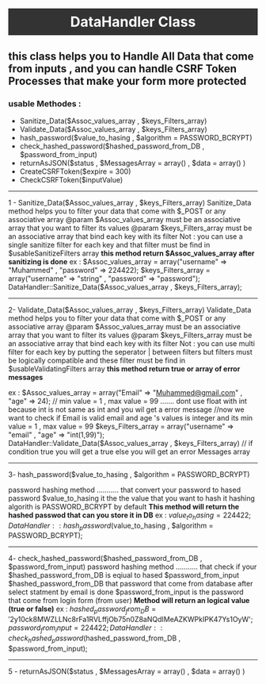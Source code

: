 <h1 style="text-align:center;padding:10px;background-color:#333;Color:#fff">DataHandler Class</h1>
<h2>this class helps you to Handle All Data that come from inputs , and you can handle CSRF Token Processes that make your form more protected</h2>

<h3>usable Methodes :</h3>

- Sanitize_Data($Assoc_values_array , $keys_Filters_array)
-  Validate_Data($Assoc_values_array , $keys_Filters_array)
-  hash_password($value_to_hasing , $algorithm = PASSWORD_BCRYPT)
-  check_hashed_password($hashed_password_from_DB , $password_from_input)
-  returnAsJSON($status , $MessagesArray = array() , $data = array() )
-  CreateCSRFToken($expire = 300)
-  CheckCSRFToken($inputValue)

<hr>
1 - Sanitize_Data($Assoc_values_array , $keys_Filters_array)
Sanitize_Data method helps you to filter your data that come with $_POST or any associative array
@param $Assoc_values_array must be an associative array that you want to filter its values
@param $keys_Filters_array must be an associative array that bind each key with its filter
Not : you can use a single sanitize filter for each key and that filter must be find in $usableSanitizeFilters array
<b>this method return $Assoc_values_array after sanitizing is done</b>
ex :
$Assoc_values_array = array("username" => "Muhammed" , "password" => 224422);
$keys_Filters_array = array("username" => "string" , "password" => "password");
DataHandler::Sanitize_Data($Assoc_values_array , $keys_Filters_array);

<hr>

2- Validate_Data($Assoc_values_array , $keys_Filters_array)
Validate_Data method helps you to filter your data that come with $_POST or any associative array
@param $Assoc_values_array must be an associative array that you want to filter its values
@param $keys_Filters_array must be an associative array that bind each key with its filter
Not : you can use multi filter for each key by putting the seperator | between filters but filters must be logically compatible 
and these filter must be find in $usableValidatingFilters array
<b>this method return true or array of error messages</b>

ex : 
$Assoc_values_array = array("Email" => "Muhammed@gmail.com" , "age" => 24);
// min value = 1 , max value = 99 ....... dont use float with int because int is not same as int and you wil get a error message
//now we want to check if Email is valid email and age 's values is integer and its min value = 1 , max value = 99
$keys_Filters_array = array("username" => "email" , "age" => "int(1,99)"); 
DataHandler::Validate_Data($Assoc_values_array , $keys_Filters_array) // if condition true you will get a true else you will get an error Messages array

<hr>

3- hash_password($value_to_hasing , $algorithm = PASSWORD_BCRYPT)

password hashing method ........... that convert your password to hased password
$value_to_hasing it the the value that you want to hash it
hashing algorith is PASSWORD_BCRYPT by default
<b>This method will return the hashed passwod that can you store it in DB</b>
ex : 
$value_to_hasing = 224422;
DataHandler::hash_password($value_to_hasing , $algorithm = PASSWORD_BCRYPT);

<hr>

4- check_hashed_password($hashed_password_from_DB , $password_from_input)
password hashing method ........... that check if your $hashed_password_from_DB is eqiual to hased $password_from_input 
$hashed_password_from_DB that password that come from database after select statment by email is done
$password_from_input is the password that come from login form (from user)
<b>Method will return an logical value (true or false)</b>
ex :
$hashed_password_from_DB = '$2y$10$ck8MWZLLNc8rFa1RVLffjOb75n0Z8aNQdIMeAZKWPkIPK47Ys1OyW';
$password_from_input = 224422;
DataHandler::check_hashed_password($hashed_password_from_DB , $password_from_input);

<hr>

5 - returnAsJSON($status , $MessagesArray = array() , $data = array() )

